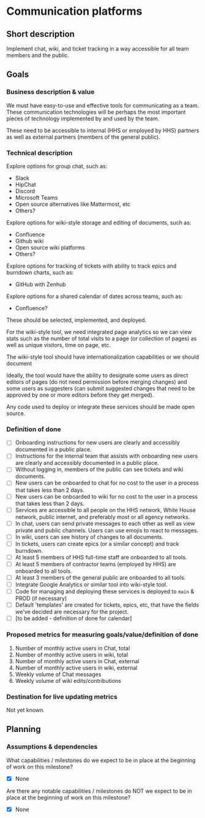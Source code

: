 # Communication platforms

## Short description

Implement chat, wiki, and ticket tracking in a way accessible for all team members and the public.

## Goals

### Business description & value

We must have easy-to-use and effective tools for communicating as a team. These communication technologies will be perhaps the most important pieces of technology implemented by and used by the team.

These need to be accessible to internal (HHS or employed by HHS) partners as well as external partners (members of the general public).

### Technical description

Explore options for group chat, such as:

* Slack
* HipChat
* Discord
* Microsoft Teams
* Open source alternatives like Mattermost, etc
* Others?

Explore options for wiki-style storage and editing of documents, such as:

* Confluence
* Github wiki
* Open source wiki platforms
* Others?

Explore options for tracking of tickets with ability to track epics and burndown charts, such as:

* GitHub with Zenhub

Explore options for a shared calendar of dates across teams, such as:

* Confluence?

These should be selected, implemented, and deployed.

For the wiki-style tool, we need integrated page analytics so we can view stats such as the number of total visits to a page (or collection of pages) as well as unique visitors, time on page, etc.

The wiki-style tool should have internationalization capabilities or we should document

Ideally, the tool would have the ability to designate some users as direct editors of pages (do not need permission before merging changes) and some users as suggesters (can submit suggested changes that need to be approved by one or more editors before they get merged).

Any code used to deploy or integrate these services should be made open source.

### Definition of done

- [ ] Onboarding instructions for new users are clearly and accessibly documented in a public place.
- [ ] Instructions for the internal team that assists with onboarding new users are clearly and accessibly documented in a public place.
- [ ] Without logging in, members of the public can see tickets and wiki documents.
- [ ] New users can be onboarded to chat for no cost to the user in a process that takes less than 2 days.
- [ ] New users can be onboarded to wiki for no cost to the user in a process that takes less than 2 days.
- [ ] Services are accessible to all people on the HHS network, White House network, public internet, and preferably most or all agency networks.
- [ ] In chat, users can send private messages to each other as well as view private and public channels. Users can use emojis to react to messages.
- [ ] In wiki, users can see history of changes to all documents.
- [ ] In tickets, users can create epics (or a similar concept) and track burndown.
- [ ] At least 5 members of HHS full-time staff are onboarded to all tools.
- [ ] At least 5 members of contractor teams (employed by HHS) are onboarded to all tools.
- [ ] At least 3 members of the general public are onboarded to all tools.
- [ ] Integrate Google Analytics or similar tool into wiki-style tool.
- [ ] Code for managing and deploying these services is deployed to `main` & PROD (if necessary)
- [ ] Default 'templates' are created for tickets, epics, etc, that have the fields we've decided are necessary for the project.
- [ ] [to be added - definition of done for calendar]

### Proposed metrics for measuring goals/value/definition of done

1. Number of monthly active users in Chat, total
2. Number of monthly active users in wiki, total
3. Number of monthly active users in Chat, external
4. Number of monthly active users in wiki, external
5. Weekly volume of Chat messages
6. Weekly volume of wiki edits/contributions

### Destination for live updating metrics

Not yet known.

## Planning

### Assumptions & dependencies

What capabilities / milestones do we expect to be in place at the beginning of work
on this milestone?

- [x] None

Are there any notable capabilities / milestones do NOT we expect to be in place at the
beginning of work on this milestone?

- [x] None
